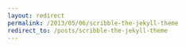 ```yaml
---
layout: redirect
permalink: /2013/05/06/scribble-the-jekyll-theme
redirect_to: /posts/scribble-the-jekyll-theme
---
```

